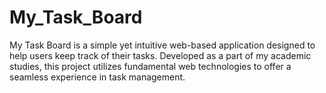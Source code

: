 # My_Task_Board
My Task Board is a simple yet intuitive web-based application designed to help users keep track of their tasks. Developed as a part of my academic studies, this project utilizes fundamental web technologies to offer a seamless experience in task management.
